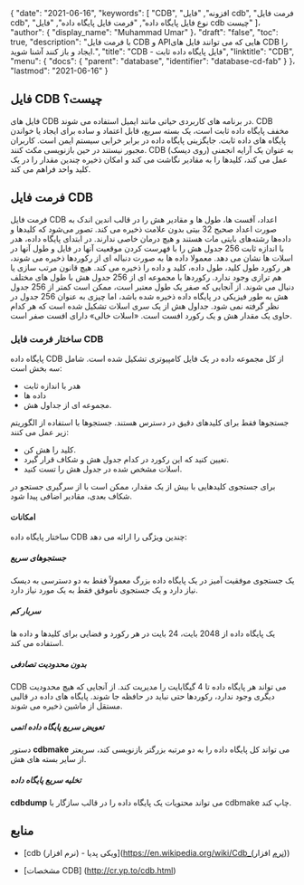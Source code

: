 {
  "date": "2021-06-16",
  "keywords": [
"CDB",
"افزونه",
"فایل cdb",
"فرمت فایل cdb",
"نوع فایل پایگاه داده",
"فرمت فایل پایگاه داده",
"فایل cdb چیست"
]،
  "author": {
    "display_name": "Muhammad Umar"
}،
  "draft": "false",
  "toc": true,
  "description": "با فرمت فایل CDB و APIهایی که می توانند فایل های CDB را ایجاد و باز کنند آشنا شوید.",
  "title": "CDB - فایل پایگاه داده ثابت",
  "linktitle": "CDB",
  "menu": {
    "docs": {
      "parent": "database",
      "identifier": "database-cd-fab"
}
}،
  "lastmod": "2021-06-16"
}

## فایل CDB چیست؟
فایل های CDB در برنامه های کاربردی حیاتی مانند ایمیل استفاده می شوند. CDB مخفف پایگاه داده ثابت است، یک بسته سریع، قابل اعتماد و ساده برای ایجاد یا خواندن پایگاه های داده ثابت. جایگزینی پایگاه داده در برابر خرابی سیستم ایمن است. کاربران مجبور نیستند در حین بازنویسی مکث کنند. CDB به عنوان یک آرایه انجمنی (روی دیسک) عمل می کند، کلیدها را به مقادیر نگاشت می کند و امکان ذخیره چندین مقدار را در یک کلید واحد فراهم می کند.

## فرمت فایل CDB

فرمت فایل CDB اعداد، آفست ها، طول ها و مقادیر هش را در قالب اندین اندک به صورت اعداد صحیح 32 بیتی بدون علامت ذخیره می کند. تصور می‌شود که کلیدها و داده‌ها رشته‌های بایتی مات هستند و هیچ درمان خاصی ندارند. در ابتدای پایگاه داده، هدر با اندازه ثابت 256 جدول هش را با فهرست کردن موقعیت آنها در فایل و طول آنها در اسلات ها نشان می دهد. معمولا داده ها به صورت دنباله ای از رکوردها ذخیره می شوند، هر رکورد طول کلید، طول داده، کلید و داده را ذخیره می کند. هیچ قانون مرتب سازی یا هم ترازی وجود ندارد. رکوردها با مجموعه ای از 256 جدول هش با طول های مختلف دنبال می شوند. از آنجایی که صفر یک طول معتبر است، ممکن است کمتر از 256 جدول هش به طور فیزیکی در پایگاه داده ذخیره شده باشد، اما چیزی به عنوان 256 جدول در نظر گرفته نمی شود. جداول هش از یک سری اسلات تشکیل شده است که هر کدام حاوی یک مقدار هش و یک رکورد افست است. «اسلات خالی» دارای افست صفر است.

### ساختار فرمت فایل CDB

پایگاه داده CDB از کل مجموعه داده در یک فایل کامپیوتری تشکیل شده است. شامل سه بخش است:
- هدر با اندازه ثابت
- داده ها
- مجموعه ای از جداول هش.

جستجوها فقط برای کلیدهای دقیق در دسترس هستند. جستجوها با استفاده از الگوریتم زیر عمل می کنند:

- کلید را هش کن.
- تعیین کنید که این رکورد در کدام جدول هش و شکاف قرار گیرد.
- اسلات مشخص شده در جدول هش را تست کنید.

برای جستجوی کلیدهایی با بیش از یک مقدار، ممکن است با از سرگیری جستجو در شکاف بعدی، مقادیر اضافی پیدا شود.

#### امکانات

ساختار پایگاه داده CDB چندین ویژگی را ارائه می دهد:

##### جستجوهای سریع
یک جستجوی موفقیت آمیز در یک پایگاه داده بزرگ معمولاً فقط به دو دسترسی به دیسک نیاز دارد و یک جستجوی ناموفق فقط به یک مورد نیاز دارد.
##### سربار کم
یک پایگاه داده از 2048 بایت، 24 بایت در هر رکورد و فضایی برای کلیدها و داده ها استفاده می کند.
##### بدون محدودیت تصادفی
CDB می تواند هر پایگاه داده تا 4 گیگابایت را مدیریت کند. از آنجایی که هیچ محدودیت دیگری وجود ندارد، رکوردها حتی نباید در حافظه جا شوند. پایگاه های داده در قالبی مستقل از ماشین ذخیره می شوند.
##### تعویض سریع پایگاه داده اتمی
دستور **cdbmake** می تواند کل پایگاه داده را به دو مرتبه بزرگتر بازنویسی کند، سریعتر از سایر بسته های هش.
##### تخلیه سریع پایگاه داده
**cdbdump** می تواند محتویات یک پایگاه داده را در قالب سازگار با cdbmake چاپ کند.


## منابع ##

* [cdb (نرم افزار) - ویکی پدیا](https://en.wikipedia.org/wiki/Cdb_(نرم افزار))

* [مشخصات CDB] (http://cr.yp.to/cdb.html)


